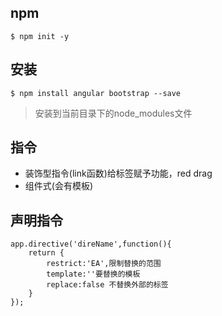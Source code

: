 ## npm
```
$ npm init -y
```
## 安装
```
$ npm install angular bootstrap --save
``` 

> 安装到当前目录下的node_modules文件

## 指令
- 装饰型指令(link函数)给标签赋予功能，red drag
- 组件式(会有模板)
## 声明指令
```
app.directive('direName',function(){
    return {
        restrict:'EA',限制替换的范围 
        template:''要替换的模板
        replace:false 不替换外部的标签
    }
});
```